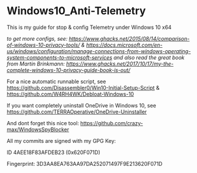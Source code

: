 # Windows10_Anti-Telemetry

This is my guide for stop & config Telemetry under Windows 10 x64  

*to get more configs, see: https://www.ghacks.net/2015/08/14/comparison-of-windows-10-privacy-tools/ & https://docs.microsoft.com/en-us/windows/configuration/manage-connections-from-windows-operating-system-components-to-microsoft-services and also read the great book from Martin Brinkmann: https://www.ghacks.net/2017/10/17/my-the-complete-windows-10-privacy-guide-book-is-out/*

For a nice automatic runnable script, see https://github.com/Disassembler0/Win10-Initial-Setup-Script & https://github.com/W4RH4WK/Debloat-Windows-10

If you want completely uninstall OneDrive in Windows 10, see https://github.com/TERRAOperative/OneDrive-Uninstaller

And dont forget this nice tool: https://github.com/crazy-max/WindowsSpyBlocker

All my commits are signed with my GPG Key:

ID 4AEE18F83AFDEB23 (0x620F071D)

Fingerprint: 3D3AA8EA763AA97DA252071497F9E213620F071D
